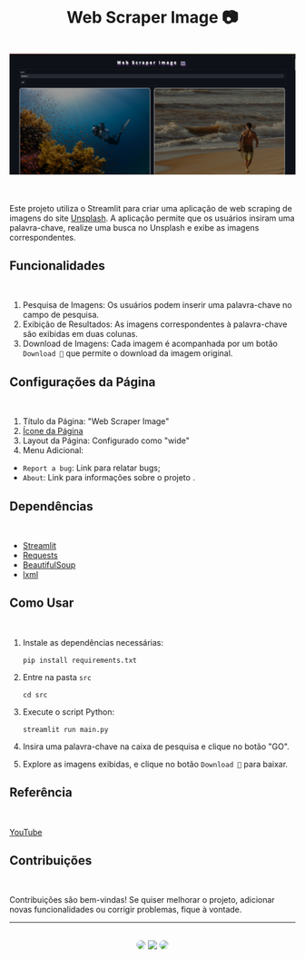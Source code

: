 <h1 align="center">Web Scraper Image 📷</h1>
</br>

<div align="center">
<img src="https://github.com/SidneyTeodoroJr/Web_Scraper_Image/blob/main/src/img/print.png" alt="print">
</div>
</br>
</br>

Este projeto utiliza o Streamlit para criar uma aplicação de web scraping de imagens do site [Unsplash](https://unsplash.com). A aplicação permite que os usuários insiram uma palavra-chave, realize uma busca no Unsplash e exibe as imagens correspondentes.
</br>

## Funcionalidades
</br>

1. Pesquisa de Imagens: Os usuários podem inserir uma palavra-chave no campo de pesquisa.
2. Exibição de Resultados: As imagens correspondentes à palavra-chave são exibidas em duas colunas.
3. Download de Imagens: Cada imagem é acompanhada por um botão `Download 📂` que permite o download da imagem original.

## Configurações da Página
</br>

1. Título da Página: "Web Scraper Image"
2. [Ícone da Página](https://github.com/SidneyTeodoroJr/Web_Scraper_Image/blob/main/src/img/ico.png)
3. Layout da Página: Configurado como "wide"
4. Menu Adicional:
 - `Report a bug`: Link para relatar bugs;
 - `About`: Link para informações sobre o projeto .


## Dependências
</br>

- [Streamlit](https://docs.streamlit.io/)
- [Requests](https://pypi.org/project/requests/) 
- [BeautifulSoup](https://pypi.org/project/beautifulsoup4/)
- [lxml](https://lxml.de/)

## Como Usar
</br>

1. Instale as dependências necessárias:
   ```shell
   pip install requirements.txt
2. Entre na pasta `src`
   ```shell
   cd src
3. Execute o script Python:
   ```shell
   streamlit run main.py
4. Insira uma palavra-chave na caixa de pesquisa e clique no botão "GO".

5. Explore as imagens exibidas, e clique no botão `Download 📂` para baixar.

## Referência
</br>

[YouTube](https://youtu.be/uxD63lNPgsM?list=PLa6CNrvKM5QU7AjAS90zCMIwi9RTFNIIW)
</br>

 ## Contribuições
</br>

<p>
Contribuições são bem-vindas! Se quiser melhorar o projeto, adicionar novas funcionalidades ou corrigir problemas, fique à vontade.
</p>
<hr>
</br>

<div align="center">
<a href="https://sidney-personal-portifolio.netlify.app/"><img src="https://img.shields.io/badge/-Portifolio-%230077B5?style=for-the-badge&logo=portifolio&logoColor=white" style="border-radius: 30px" target="_blank" /></a>
<a href="https://www.instagram.com/sidneyteodoroaraujo" target="_blank"><img src="https://img.shields.io/badge/-Instagram-%23E4405F?style=for-the-badge&logo=instagram&logoColor=white" /></a>
<a href="https://www.linkedin.com/in/sidney-teodoro-4a4a8119b?lipi=urn%3Ali%3Apage%3Ad_flagship3_profile_view_base_contact_details%3B%2FevuTOiSSJS2hWGCZgtZiQ%3D%3D" target="_blank"><img src="https://img.shields.io/badge/-LinkedIn-%230077B5?style=for-the-badge&logo=linkedin&logoColor=white" style="border-radius: 30px" target="_blank" /></a>
</div>

